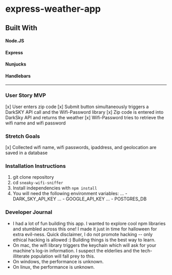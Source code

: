 # express-weather-app

## Built With
#### Node.JS
#### Express
#### Nunjucks
#### Handlebars

------
### User Story MVP
[x] User enters zip code
[x] Submit button simultaneously triggers a DarkSKY API call and the Wifi-Password library
[x] Zip code is entered into DarkSky API and returns the weather
[x] Wifi-Password tries to retrieve the wifi name and wifi password

### Stretch Goals
[x] Collected wifi name, wifi passwords, ipaddress, and geolocation are saved in a database

### Installation Instructions
1. git clone repository
2. cd `sneaky-wifi-sniffer`
3. Install independencies with `npm install`
4. You will need the following environment variables:
... - DARK_SKY_API_KEY
... - GOOGLE_API_KEY
... - POSTGRES_DB

### Developer Journal
- I had a lot of fun building this app. I wanted to explore cool npm libraries and stumbled across this one! I made it just in time for halloween for extra evil-ness. Quick disclaimer, I do not promote hacking -- only ethical hacking is allowed :)
Building things is the best way to learn.
- On mac, the wifi library triggers the keychain which will ask for your machine's log-in information. I suspect the elderlies and the tech-illiterate population will fall prey to this.
- On windows, the performance is unknown.
- On linux, the performance is unknown.
